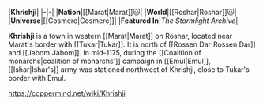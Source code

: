 |**Khrishji**|
|-|-|
|**Nation**|[[Marat\|Marat]]🐱︎|
|**World**|[[Roshar\|Roshar]]🐱︎|
|**Universe**|[[Cosmere\|Cosmere]]|
|**Featured In**|*The Stormlight Archive*|

**Khrishji** is a town in western [[Marat\|Marat]] on Roshar, located near Marat's border with [[Tukar\|Tukar]]. It is north of [[Rossen Dar\|Rossen Dar]] and [[Jabom\|Jabom]].
In mid-1175, during the [[Coalition of monarchs\|coalition of monarchs']] campaign in [[Emul\|Emul]], [[Ishar\|Ishar's]] army was stationed northwest of Khrishji, close to Tukar's border with Emul.



https://coppermind.net/wiki/Khrishji